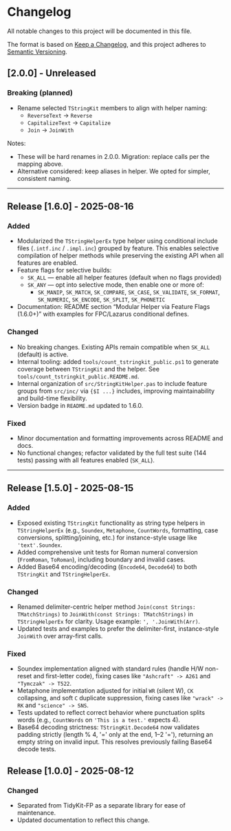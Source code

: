 # Changelog

All notable changes to this project will be documented in this file.

The format is based on [Keep a Changelog](https://keepachangelog.com/en/1.0.0/),
and this project adheres to [Semantic Versioning](https://semver.org/spec/v2.0.0.html).


## [2.0.0] - Unreleased

### Breaking (planned)

- Rename selected `TStringKit` members to align with helper naming:
  - `ReverseText` → `Reverse`
  - `CapitalizeText` → `Capitalize`
  - `Join` → `JoinWith`

Notes:
- These will be hard renames in 2.0.0. Migration: replace calls per the mapping above.
- Alternative considered: keep aliases in helper. We opted for simpler, consistent naming.

---

## Release [1.6.0] - 2025-08-16

### Added

- Modularized the `TStringHelperEx` type helper using conditional include files (`.intf.inc` / `.impl.inc`) grouped by feature. This enables selective compilation of helper methods while preserving the existing API when all features are enabled.
- Feature flags for selective builds:
  - `SK_ALL` — enable all helper features (default when no flags provided)
  - `SK_ANY` — opt into selective mode, then enable one or more of:
    - `SK_MANIP`, `SK_MATCH`, `SK_COMPARE`, `SK_CASE`, `SK_VALIDATE`, `SK_FORMAT`, `SK_NUMERIC`, `SK_ENCODE`, `SK_SPLIT`, `SK_PHONETIC`
- Documentation: README section “Modular Helper via Feature Flags (1.6.0+)” with examples for FPC/Lazarus conditional defines.

### Changed

- No breaking changes. Existing APIs remain compatible when `SK_ALL` (default) is active.
- Internal tooling: added `tools/count_tstringkit_public.ps1` to generate coverage between `TStringKit` and the helper. See `tools/count_tstringkit_public.README.md`.
 - Internal organization of `src/StringKitHelper.pas` to include feature groups from `src/inc/` via `{$I ...}` includes, improving maintainability and build-time flexibility.
 - Version badge in `README.md` updated to 1.6.0.

### Fixed

- Minor documentation and formatting improvements across README and docs.
 - No functional changes; refactor validated by the full test suite (144 tests) passing with all features enabled (`SK_ALL`).

---

## Release [1.5.0] - 2025-08-15

### Added

- Exposed existing `TStringKit` functionality as string type helpers in `TStringHelperEx` (e.g., `Soundex`, `Metaphone`, `CountWords`, formatting, case conversions, splitting/joining, etc.) for instance-style usage like `'text'.Soundex`.
- Added comprehensive unit tests for Roman numeral conversion (`FromRoman`, `ToRoman`), including boundary and invalid cases.
- Added Base64 encoding/decoding (`Encode64`, `Decode64`) to both `TStringKit` and `TStringHelperEx`.

### Changed

- Renamed delimiter-centric helper method `Join(const Strings: TMatchStrings)` to `JoinWith(const Strings: TMatchStrings)` in `TStringHelperEx` for clarity. Usage example: `', '.JoinWith(Arr)`.
- Updated tests and examples to prefer the delimiter-first, instance-style `JoinWith` over array-first calls.

### Fixed

- Soundex implementation aligned with standard rules (handle H/W non-reset and first-letter code), fixing cases like `"Ashcraft" -> A261` and `"Tymczak" -> T522`.
- Metaphone implementation adjusted for initial `WR` (silent W), `CK` collapsing, and soft `C` duplicate suppression, fixing cases like `"wrack" -> RK` and `"science" -> SNS`.
- Tests updated to reflect correct behavior where punctuation splits words (e.g., `CountWords` on `'This is a test.'` expects 4).
- Base64 decoding strictness: `TStringKit.Decode64` now validates padding strictly (length % 4, '=' only at the end, 1–2 '='), returning an empty string on invalid input. This resolves previously failing Base64 decode tests.

## Release [1.0.0] - 2025-08-12

### Changed

- Separated from TidyKit-FP as a separate library for ease of maintenance.
- Updated documentation to reflect this change.

